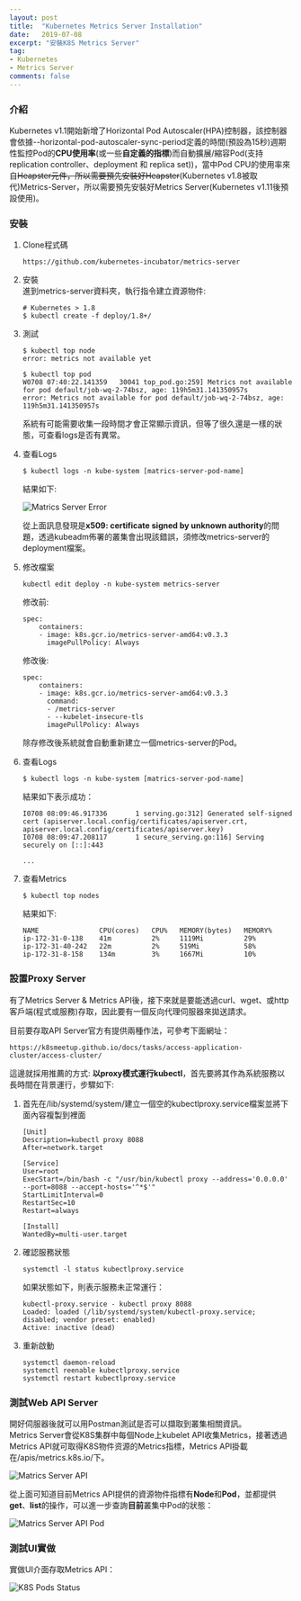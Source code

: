 ```yaml
---
layout: post
title:  "Kubernetes Metrics Server Installation"
date:   2019-07-08
excerpt: "安裝K8S Metrics Server"
tag:
- Kubernetes 
- Metrics Server    
comments: false
---  
```


### 介紹   

Kubernetes v1.1開始新增了Horizontal Pod Autoscaler(HPA)控制器，該控制器會依據--horizontal-pod-autoscaler-sync-period定義的時間(預設為15秒)週期性監控Pod的**CPU使用率**(或一些**自定義的指標**)而自動擴展/縮容Pod(支持 replication controller、deployment 和 replica set))，當中Pod CPU的使用率來自~~Heapster元件，所以需要預先安裝好Heapster~~(Kubernetes v1.8被取代)Metrics-Server，所以需要預先安裝好Metrics Server(Kubernetes v1.11後預設使用)。  

### 安裝  

1. Clone程式碼
    ```
    https://github.com/kubernetes-incubator/metrics-server
    ```
2. 安裝  
    進到metrics-server資料夾，執行指令建立資源物件:   
    ```
    # Kubernetes > 1.8
    $ kubectl create -f deploy/1.8+/
    ```
3. 測試  
    ```
    $ kubectl top node
    error: metrics not available yet
    
    $ kubectl top pod
    W0708 07:40:22.141359   30041 top_pod.go:259] Metrics not available for pod default/job-wq-2-74bsz, age: 119h5m31.141350957s
    error: Metrics not available for pod default/job-wq-2-74bsz, age: 119h5m31.141350957s

    ``` 
    系統有可能需要收集一段時間才會正常顯示資訊，但等了很久還是一樣的狀態，可查看logs是否有異常。  
4. 查看Logs 
    ```
    $ kubectl logs -n kube-system [matrics-server-pod-name]
    ``` 
    結果如下:

    ![Matrics Server Error](https://github.com/kisekitw/kisekitw.github.io/blob/master/assets/img/1080708/matrics-server-error.png?raw=true)   

    從上面訊息發現是**x509: certificate signed by unknown authority**的問題，透過kubeadm佈署的叢集會出現該錯誤，須修改metrics-server的deployment檔案。 
5. 修改檔案
    ```
    kubectl edit deploy -n kube-system metrics-server
    ```
    修改前:   
    ```
    spec:
        containers:
        - image: k8s.gcr.io/metrics-server-amd64:v0.3.3
          imagePullPolicy: Always
    ```
    修改後:    
    ```
    spec:
        containers:
        - image: k8s.gcr.io/metrics-server-amd64:v0.3.3
          command:
          - /metrics-server
          - --kubelet-insecure-tls
          imagePullPolicy: Always
    ```
    除存修改後系統就會自動重新建立一個metrics-server的Pod。  
6. 查看Logs 
    ```
    $ kubectl logs -n kube-system [matrics-server-pod-name]
    ``` 
    結果如下表示成功：
    ```
    I0708 08:09:46.917336       1 serving.go:312] Generated self-signed cert (apiserver.local.config/certificates/apiserver.crt, apiserver.local.config/certificates/apiserver.key)
    I0708 08:09:47.208117       1 secure_serving.go:116] Serving securely on [::]:443  

    ...

    ```
7. 查看Metrics
    ```
    $ kubectl top nodes
    ```
    結果如下:
    ```
    NAME               CPU(cores)   CPU%   MEMORY(bytes)   MEMORY%   
    ip-172-31-0-138    41m          2%     1119Mi          29%       
    ip-172-31-40-242   22m          2%     519Mi           58%       
    ip-172-31-8-158    134m         3%     1667Mi          10%  
    ```

### 設置Proxy Server  
有了Metrics Server & Metrics API後，接下來就是要能透過curl、wget、或http客戶端(程式或服務)存取，因此要有一個反向代理伺服器來拋送請求。  

目前要存取API Server官方有提供兩種作法，可參考下面網址：   
```
https://k8smeetup.github.io/docs/tasks/access-application-cluster/access-cluster/
```
這邊就採用推薦的方式: **以proxy模式運行kubectl**，首先要將其作為系統服務以長時間在背景運行，步驟如下:   

1. 首先在/lib/systemd/system/建立一個空的kubectlproxy.service檔案並將下面內容複製到裡面
    ```
    [Unit]
    Description=kubectl proxy 8088
    After=network.target

    [Service]
    User=root
    ExecStart=/bin/bash -c "/usr/bin/kubectl proxy --address='0.0.0.0' --port=8088 --accept-hosts='^*$'"
    StartLimitInterval=0
    RestartSec=10
    Restart=always

    [Install]
    WantedBy=multi-user.target
    ```
2. 確認服務狀態
    ```
    systemctl -l status kubectlproxy.service
    ```
    如果狀態如下，則表示服務未正常運行：
    ```
    kubectl-proxy.service - kubectl proxy 8088
    Loaded: loaded (/lib/systemd/system/kubectl-proxy.service; disabled; vendor preset: enabled)
    Active: inactive (dead)
    ```   
3. 重新啟動
    ```
    systemctl daemon-reload   
    systemctl reenable kubectlproxy.service   
    systemctl restart kubectlproxy.service
    ```   
### 測試Web API Server  
開好伺服器後就可以用Postman測試是否可以擷取到叢集相關資訊。  
Metrics Server會從K8S集群中每個Node上kubelet API收集Metrics，接著透過Metrics API就可取得K8S物件资源的Metrics指標，Metrics API掛載在/apis/metrics.k8s.io/下。   

![Matrics Server API](https://github.com/kisekitw/kisekitw.github.io/blob/master/assets/img/1080708/MetricsServerWebAPI.png?raw=true)    

從上面可知道目前Metrics API提供的資源物件指標有**Node**和**Pod**，並都提供**get**、**list**的操作，可以進一步查詢**目前**叢集中Pod的狀態：   

![Matrics Server API Pod](https://github.com/kisekitw/kisekitw.github.io/blob/master/assets/img/1080708/PodStatus.png?raw=true)    

### 測試UI實做   
實做UI介面存取Metrics API： 

![K8S Pods Status](https://github.com/kisekitw/kisekitw.github.io/blob/master/assets/img/1080708/K8SPodStatus.png?raw=true) 
